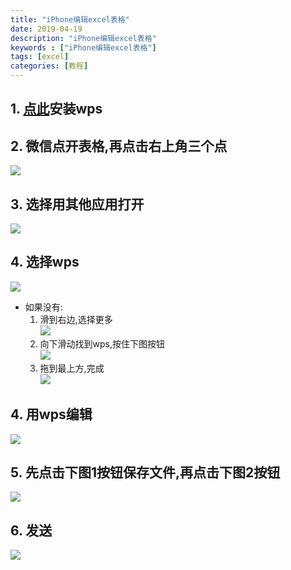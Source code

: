 ```yaml
---
title: "iPhone编辑excel表格"
date: 2019-04-19
description: "iPhone编辑excel表格"
keywords : ["iPhone编辑excel表格"]
tags: [excel]
categories: [教程]
---
```


## 1. [点此](https://apps.apple.com/cn/app/wps-office/id599852710)安装wps
## 2. 微信点开表格,再点击右上角三个点
![](/images/guide/ios/excel/1.jpg)
## 3. 选择用其他应用打开
![](/images/guide/ios/excel/2.jpg)
## 4. 选择wps
![](/images/guide/ios/excel/6.jpg)
* 如果没有:
    1. 滑到右边,选择更多  
    ![](/images/guide/ios/excel/3.jpg)
    2. 向下滑动找到wps,按住下图按钮  
    ![](/images/guide/ios/excel/4.jpg)
    3. 拖到最上方,完成  
    ![](/images/guide/ios/excel/5.jpg)
## 4. 用wps编辑
![](/images/guide/ios/excel/7.jpg)
## 5. 先点击下图1按钮保存文件,再点击下图2按钮
![](/images/guide/ios/excel/8.jpg)
## 6. 发送
![](/images/guide/ios/excel/9.jpg)
